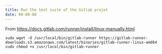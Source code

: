 ```yaml
---
title: Run the test suite of the Gitlab projet
date: 00-00-00
---
```


From <https://docs.gitlab.com/runner/install/linux-manually.html>

```shell
sudo wget -O /usr/local/bin/gitlab-runner https://gitlab-runner-downloads.s3.amazonaws.com/latest/binaries/gitlab-runner-linux-amd64
sudo chmod +x /usr/local/bin/gitlab-runner
```
